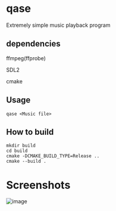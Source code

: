 # qase
Extremely simple music playback program

## dependencies
ffmpeg(ffprobe)

SDL2

cmake

## Usage
`qase <Music file>`

## How to build
```
mkdir build
cd build
cmake -DCMAKE_BUILD_TYPE=Release ..
cmake --build .
```

# Screenshots
![image](https://github.com/user-attachments/assets/85273028-7637-42a6-bbbe-756310a4b054)

